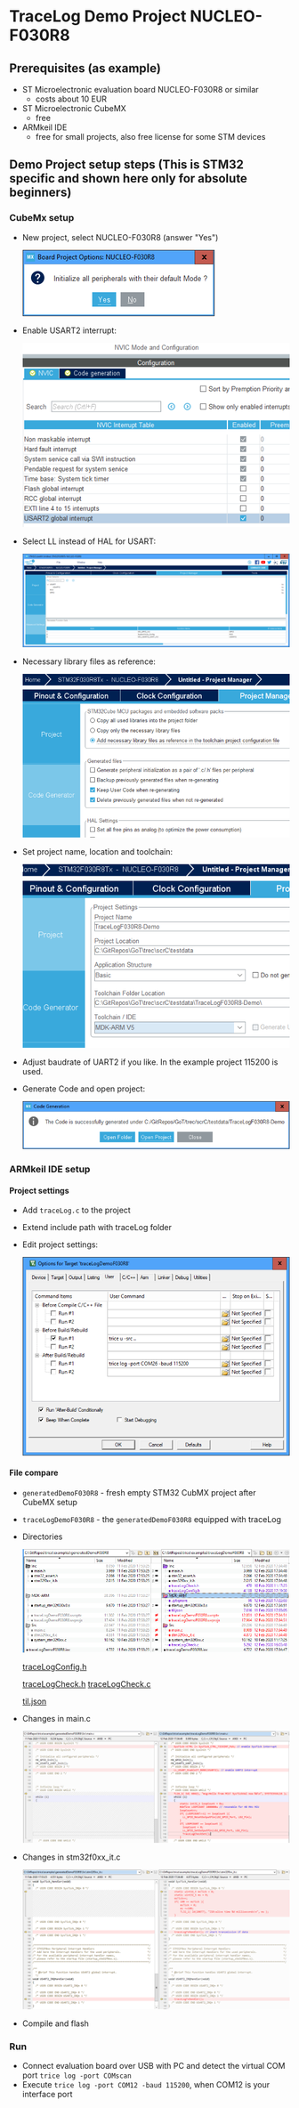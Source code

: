# TraceLog Demo Project NUCLEO-F030R8
## Prerequisites (as example)
- ST Microelectronic evaluation board NUCLEO-F030R8 or similar
  - costs about 10 EUR
- ST Microelectronic CubeMX
  - free
- ARMkeil IDE
  - free for small projects, also free license for some STM devices

## Demo Project setup steps (This is STM32 specific and shown here only for absolute beginners)

### CubeMx setup
- New project, select NUCLEO-F030R8 (answer "Yes")

  ![](README.media/CubeMX_1.PNG)
- Enable USART2 interrupt: 

  ![](README.media/CubeMX_2.PNG)
- Select LL instead of HAL for USART: 

  ![](README.media/CubeMX_3.PNG)
- Necessary library files as reference:

  ![](README.media/CubeMX_4.PNG)
- Set project name, location and toolchain: 

  ![](README.media/CubeMX_5.PNG)
- Adjust baudrate of UART2 if you like. In the example project 115200 is used.
- Generate Code and open project: 
  
  ![](README.media/CubeMX_6.PNG)

### ARMkeil IDE setup
#### Project settings
  - Add `traceLog.c` to the project
  - Extend include path with traceLog folder
  - Edit project settings: 
  
    ![](README.media/ARMkeil_8.PNG)
#### File compare
- `generatedDemoF030R8` - fresh empty STM32 CubMX project after CubeMX setup
- `traceLogDemoF030R8` - the `generatedDemoF030R8` equipped with traceLog
- Directories

  ![](README.media/F030R8DirCompare.PNG)

  [traceLogConfig.h](../examples/traceLogDemoF030R8/inc/traceLogConfig.h)

  [traceLogCheck.h](../examples/traceLogDemoF030R8/inc/traceLogCheck.h)
  [traceLogCheck.c](../examples/traceLogDemoF030R8/Src/traceLogCheck.c)

  [til.json](../examples/traceLogDemoF030R8/MDK-ARM/til.json)

- Changes in main.c

  ![](README.media/F030R8MainCompare.PNG)

- Changes in stm32f0xx_it.c

  ![](README.media/F030R8InterruptsCompare.PNG)

- Compile and flash

### Run

- Connect evaluation board over USB with PC and detect the virtual COM port `trice log -port COMscan`
- Execute `trice log -port COM12 -baud 115200`, when COM12 is your interface port